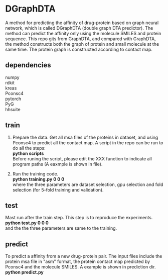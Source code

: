 # DGraphDTA
A method for predicting the affinity of drug-protein based on graph neural network, which is called DGraphDTA (double graph DTA predictor). The method can predict the affinity only using the molecule SMILES and protein sequence. This repo gits from GraphDTA, and compared with GraphDTA, the method constructs both the graph of protein and small molecule at the same time. The protein graph is constructed according to contact map.

## dependencies
numpy <br>
rdkit <br>
kreas <br>
Pconsc4 <br>
pytorch <br>
PyG <br>
hhsuite <br>


## train
1. Prepare the data. Get all msa files of the proteins in dataset, and using Pconsc4 to predict all the contact map. A script in the repo can be run to do all the steps: <br>
**python scripts** <br>
Before runing the script, please edit the XXX  function to indicate all program paths (A eaxmple is shown in file). 

2. Run the training code. <br>
**python training.py 0 0 0** <br>
where the three parameters are dataset selection, gpu selection and fold selection (for 5-fold training and validation).

## test
Mast run after the train step. This step is to reproduce the experiments. <br>
**python test.py 0 0 0** <br>
and the the three parameters are same to the training.

## predict
To predict a affinity from a new drug-protein pair. The input files include the protein msa file in "asm" format, the protein contact map predicted by Pconsc4 and the molecule SMILES. A example is shown in prediction dir. <br>
**python predict.py** <br>
